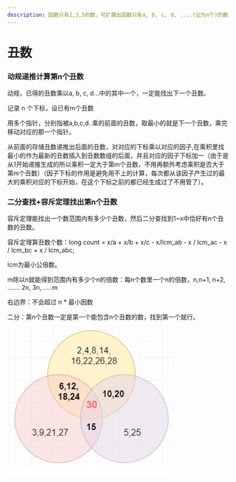 ```yaml
---
description: 因数只有2,3,5的数，可扩展出因数只有a, b, c, d, ....(记为n个)的数
---
```


# 丑数

### 动规递推计算第n个丑数

动规，已得的丑数乘以a, b, c, d...中的其中一个，一定能找出下一个丑数。

记录 n 个下标，设已有m个丑数

用多个指针，分别指被a,b,c,d..乘的前面的丑数，取最小的就是下一个丑数，乘完移动对应的那一个指针。

从前面的存储丑数递推出后面的丑数，对对应的下标乘以对应的因子,在乘积里找最小的作为最新的丑数插入到丑数数组的后面，并且对应的因子下标加一（由于是从1开始递推生成的所以乘积一定大于第m个丑数，不用再额外考虑乘积是否大于第m个丑数）（因子下标的作用是避免用不上的计算，每次都从该因子产生过的最大的乘积对应的下标开始，在这个下标之前的都已经生成过了不用管了）。

### 二分查找+容斥定理找出第n个丑数

容斥定理能找出一个数范围内有多少个丑数，然后二分查找到1\~x中恰好有n个丑数的丑数。

容斥定理算丑数个数：long count = x/a + x/b + x/c - x/lcm\_ab - x / lcm\_ac - x / lcm\_bc + x / lcm\_abc;

lcm为最小公倍数。

m除以n就能得到范围内有多少个n的倍数：每n个数里一个n的倍数，n,n+1, n+2, ....... 2n, 3n, .....m

右边界：不会超过 n \* 最小因数

二分：第n个丑数一定是第一个能包含n个丑数的数，找到第一个就行。

![](<../.gitbook/assets/image (1) (1).png>)
